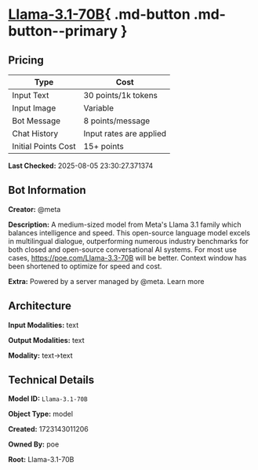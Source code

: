 # [Llama-3.1-70B](https://poe.com/Llama-3.1-70B){ .md-button .md-button--primary }

## Pricing

| Type | Cost |
|------|------|
| Input Text | 30 points/1k tokens |
| Input Image | Variable |
| Bot Message | 8 points/message |
| Chat History | Input rates are applied |
| Initial Points Cost | 15+ points |

**Last Checked:** 2025-08-05 23:30:27.371374


## Bot Information

**Creator:** @meta

**Description:** A medium-sized model from Meta's Llama 3.1 family which balances intelligence and speed. This open-source language model excels in multilingual dialogue, outperforming numerous industry benchmarks for both closed and open-source conversational AI systems. For most use cases, https://poe.com/Llama-3.3-70B will be better. Context window has been shortened to optimize for speed and cost.

**Extra:** Powered by a server managed by @meta. Learn more


## Architecture

**Input Modalities:** text

**Output Modalities:** text

**Modality:** text->text


## Technical Details

**Model ID:** `Llama-3.1-70B`

**Object Type:** model

**Created:** 1723143011206

**Owned By:** poe

**Root:** Llama-3.1-70B
